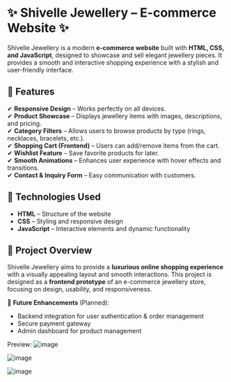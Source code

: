 # ✨ Shivelle Jewellery – E-commerce Website ✨  

Shivelle Jewellery is a modern **e-commerce website** built with **HTML, CSS, and JavaScript**, designed to showcase and sell elegant jewellery pieces. It provides a smooth and interactive shopping experience with a stylish and user-friendly interface.  

## 🌟 Features  

✔ **Responsive Design** – Works perfectly on all devices.  
✔ **Product Showcase** – Displays jewellery items with images, descriptions, and pricing.  
✔ **Category Filters** – Allows users to browse products by type (rings, necklaces, bracelets, etc.).  
✔ **Shopping Cart (Frontend)** – Users can add/remove items from the cart.  
✔ **Wishlist Feature** – Save favorite products for later.  
✔ **Smooth Animations** – Enhances user experience with hover effects and transitions.  
✔ **Contact & Inquiry Form** – Easy communication with customers.  

## 🔧 Technologies Used  

- **HTML** – Structure of the website  
- **CSS** – Styling and responsive design  
- **JavaScript** – Interactive elements and dynamic functionality  

## 📌 Project Overview  

Shivelle Jewellery aims to provide a **luxurious online shopping experience** with a visually appealing layout and smooth interactions. This project is designed as a **frontend prototype** of an e-commerce jewellery store, focusing on design, usability, and responsiveness.  

🚀 **Future Enhancements** (Planned):  
- Backend integration for user authentication & order management  
- Secure payment gateway  
- Admin dashboard for product management  

Preview:
![image](https://github.com/user-attachments/assets/10e3131a-ab0a-4ffd-90b1-30c95282f634)

![image](https://github.com/user-attachments/assets/110595f7-729e-4976-8ac4-0c9f9447025a)

![image](https://github.com/user-attachments/assets/4fb9dd9f-1bca-4780-8721-701bb858d207)

